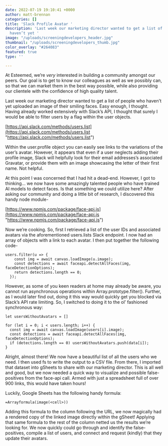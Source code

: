 ```yaml
---
date: 2022-07-19 19:10:41 +0000
author: matt-brennan
categories: []
title: 'Slack Profile Avatar '
description: 'Last week our marketing director wanted to get a list of people who
  haven’t yet '
image: "/uploads/screeningdevelopers_header.jpg"
thumbnail: "/uploads/screeningdevelopers_thumb.jpg"
color_overlay: "#264083"
featured: true
type: ''

---
```

At Esteemed, we’re _very_ interested in building a community amongst our peers. Our goal is to get to know our colleagues as well as we possibly can, so that we can market them in the best way possible, while also providing our clientele with the confidence of high quality talent.

Last week our marketing director wanted to get a list of people who haven’t yet uploaded an image of their smiling faces. Easy enough, I thought. Having already worked extensively with Slack’s API, I thought that surely I would be able to filter users by a flag within the user objects.

[https://api.slack.com/methods/users.list](https://api.slack.com/methods/users.list "https://api.slack.com/methods/users.list")

Within the user.profile object you can easily see links to the variations of the user’s avatar. However, it appears that even if a user neglects adding their profile image, Slack will helpfully look for their email addresses’s associated Gravatar, or provide them with an image showcasing the letter of their first name. Not helpful.

At this point I was concerned that I had hit a dead-end. However, I got to thinking… we now have some amazingly talented people who have trained AI models to detect faces. Is that something we could utilize here? After asking our community and doing a little bit of research, I discovered this handy node module-

[https://www.npmjs.com/package/face-api.js](https://www.npmjs.com/package/face-api.js "https://www.npmjs.com/package/face-api.js")

Now we’re cooking. So, first I retrieved a list of the user IDs and associated avatars via the aforementioned users.lists Slack endpoint. I now had an array of objects with a link to each avatar. I then put together the following code-

    users.filter(u => {
        const img = await canvas.loadImage(u.image);
        const detections = await faceapi.detectAllFaces(img, faceDetectionOptions);
        return detections.length == 0;
      });

However, as some of you keen readers at home may already be aware, you cannot run asynchronous operations within Array.prototype.filter(). Further, as I would later find out, doing it this way would quickly get you blocked via Slack’s API rate limiting. So, I switched to doing it to the ol’ fashioned synchronous way:

    let usersWithoutAvatars = []
    
    for (let i = 0; i < users.length; i++) {
      const img = await canvas.loadImage(users[i].image);
      const detections = await faceapi.detectAllFaces(img, faceDetectionOptions);
      if (detections.length == 0) usersWithoutAvatars.push(data[i]);
    }
    

Alright, almost there! We now have a beautiful list of all the users who we need. I then used fs to write the output to a CSV file. From there, I imported that dataset into gSheets to share with our marketing director. This is all well and good, but we now needed a quick way to visualize and possible false-positives from the face-api call. Armed with just a spreadsheet full of over 900 links, this would have taken hours! 

Luckily, Google Sheets has the following handy formula: 

    =Arrayformula(image(<cell>))

Adding this formula to the column following the URL, we now magically had a rendered copy of the linked image directly within the gSheet! Applying that same formula to the rest of the column netted us the results we’re looking for. We now quickly could go through and identify the false-positives, compile a list of users, and connect and request (kindly) that they update their avatars.